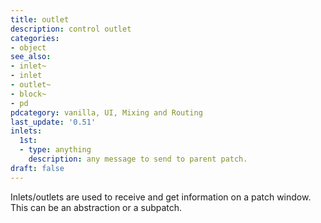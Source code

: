 ```yaml
---
title: outlet
description: control outlet
categories:
- object
see_also: 
- inlet~
- inlet
- outlet~
- block~
- pd
pdcategory: vanilla, UI, Mixing and Routing
last_update: '0.51'
inlets:
  1st:
  - type: anything
    description: any message to send to parent patch.
draft: false
---
```

Inlets/outlets are used to receive and get information on a patch window. This can be an abstraction or a subpatch. 
